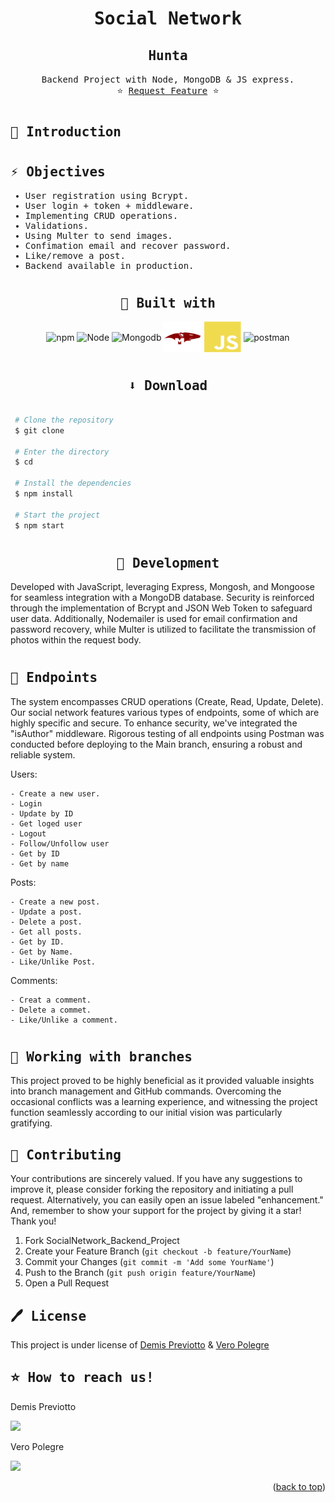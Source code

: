 <a name="readme-top"></a>

<h1 align="center"><samp>Social Network</samp></h1>

<h2 align="center"><samp>Hunta</samp></h2>
  <p align="center"><samp>
    Backend Project with Node, MongoDB & JS express.
    <br /> 
    ⭐
    <a href="https://github.com/VeroPolegre/Aether-E-Commerce_Backend_Project
/issues">Request Feature</a>
    ⭐
    <br />
    
  </samp></p>
  
# <h2><samp> 💬 Introduction  </samp></h2>


# <h2><samp> ⚡ Objectives  </samp></h2>
<samp>
  
- User registration using Bcrypt.
- User login + token + middleware.
- Implementing CRUD operations.
- Validations.
- Using Multer to send images.
- Confimation email and recover password.
- Like/remove a post.
- Backend available in production.
  
</samp>

# <h2 align="center"><samp> 🔧 Built with </samp></h2>

<p align="center">
<img align="center" alt="npm" height="50" width="60" src="https://cdn.jsdelivr.net/gh/devicons/devicon/icons/npm/npm-original-wordmark.svg">
<img align="center" alt="Node" height="50" width="60" src="https://cdn.jsdelivr.net/gh/devicons/devicon/icons/nodejs/nodejs-original.svg">
<img align="center" alt="Mongodb" height="50" width="60" src="https://cdn.jsdelivr.net/gh/devicons/devicon/icons/mongodb/mongodb-original-wordmark.svg">
<img align="center" alt="Mongoose" height="50" width="60" src="https://raw.githubusercontent.com/github/explore/80688e429a7d4ef2fca1e82350fe8e3517d3494d/topics/mongoose/mongoose.png">
<img align="center" alt="JS" height="50" width="60" src="https://raw.githubusercontent.com/devicons/devicon/master/icons/javascript/javascript-plain.svg">
<img align="center" alt="postman" height="50" width="50" src="https://github.com/VeroPolegre/Aether-E-Commerce_Backend_Project/assets/145065743/c9dc674c-39ab-4e2b-9142-0ca9f1155753">


</p>


# <h2 align="center"><samp>  ⬇️ Download  </samp></h2>

```bash

 # Clone the repository
 $ git clone 
 
 # Enter the directory
 $ cd 

 # Install the dependencies
 $ npm install

 # Start the project
 $ npm start 

```

# <h2 align="center"><samp>  🚀 Development  </samp></h2>

Developed with JavaScript, leveraging Express, Mongosh, and Mongoose for seamless integration with a MongoDB database. Security is reinforced through the implementation of Bcrypt and JSON Web Token to safeguard user data. Additionally, Nodemailer is used for email confirmation and password recovery, while Multer is utilized to facilitate the transmission of photos within the request body.

# <h2><samp> 🎯 Endpoints  </samp></h2>

The system encompasses CRUD operations (Create, Read, Update, Delete). Our social network features various types of endpoints, some of which are highly specific and secure. To enhance security, we've integrated the "isAuthor" middleware. Rigorous testing of all endpoints using Postman was conducted before deploying to the Main branch, ensuring a robust and reliable system.

Users:

    - Create a new user.
    - Login
    - Update by ID
    - Get loged user
    - Logout
    - Follow/Unfollow user
    - Get by ID
    - Get by name

Posts:

    - Create a new post.
    - Update a post.
    - Delete a post.
    - Get all posts.
    - Get by ID.
    - Get by Name.
    - Like/Unlike Post.

Comments:

    - Creat a comment.
    - Delete a commet.
    - Like/Unlike a comment.


# <h2><samp>👥 Working with branches </samp></h2>

This project proved to be highly beneficial as it provided valuable insights into branch management and GitHub commands. Overcoming the occasional conflicts was a learning experience, and witnessing the project function seamlessly according to our initial vision was particularly gratifying.

## <h2><samp>🤝 Contributing </samp></h2>

Your contributions are sincerely valued. If you have any suggestions to improve it, please consider forking the repository and initiating a pull request. Alternatively, you can easily open an issue labeled "enhancement." And, remember to show your support for the project by giving it a star! Thank you!

1. Fork SocialNetwork_Backend_Project
2. Create your Feature Branch (`git checkout -b feature/YourName`)
3. Commit your Changes (`git commit -m 'Add some YourName'`)
4. Push to the Branch (`git push origin feature/YourName`)
5. Open a Pull Request


## <h2><samp>🖊️ License </samp></h2>

This project is under license of [Demis Previotto](https://github.com/demispreviotto) & [Vero Polegre](https://github.com/VeroPolegre)

### <h2><samp>⭐️ How to reach us! </samp></h2>
Demis Previotto

<a href="https://www.linkedin.com/in/demispreviotto/" target="_blank"><img src="https://img.shields.io/badge/-LinkedIn-%230077B5?style=for-the-badge&logo=linkedin&logoColor=white" target="_blank"></a>

Vero Polegre

<a href="https://www.linkedin.com/in/veronica-polegre/" target="_blank"><img src="https://img.shields.io/badge/-LinkedIn-%230077B5?style=for-the-badge&logo=linkedin&logoColor=white" target="_blank"></a>

<p align="right">(<a href="#readme-top">back to top</a>)</p>
